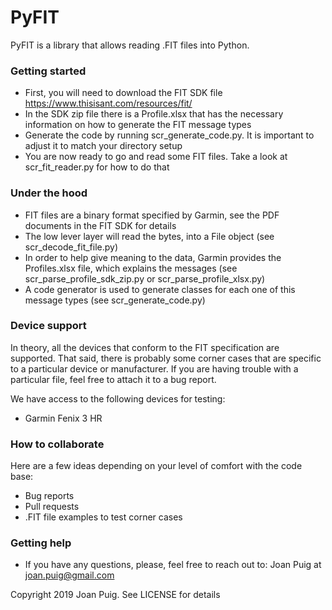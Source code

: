 # PyFIT
PyFIT is a library that allows reading .FIT files into Python.


### Getting started ###
* First, you will need to download the FIT SDK file https://www.thisisant.com/resources/fit/
* In the SDK zip file there is a Profile.xlsx that has the necessary information on how to generate the FIT message types
* Generate the code by running scr_generate_code.py. It is important to adjust it to match your directory setup
* You are now ready to go and read some FIT files. Take a look at scr_fit_reader.py for how to do that


### Under the hood ###
* FIT files are a binary format specified by Garmin, see the PDF documents in the FIT SDK for details
* The low lever layer will read the bytes, into a File object (see scr_decode_fit_file.py)
* In order to help give meaning to the data, Garmin provides the Profiles.xlsx file, which explains the messages (see scr_parse_profile_sdk_zip.py or scr_parse_profile_xlsx.py)
* A code generator is used to generate classes for each one of this message types (see scr_generate_code.py)


### Device support ###
In theory, all the devices that conform to the FIT specification are supported. That said, there is probably some corner cases that are specific to a particular device or manufacturer. If you are having trouble with a particular file, feel free to attach it to a bug report. 

We have access to the following devices for testing:
* Garmin Fenix 3 HR


### How to collaborate ###
Here are a few ideas depending on your level of comfort with the code base:
* Bug reports
* Pull requests
* .FIT file examples to test corner cases


### Getting help ###
* If you have any questions, please, feel free to reach out to: Joan Puig at <joan.puig@gmail.com>



Copyright 2019 Joan Puig. See LICENSE for details
